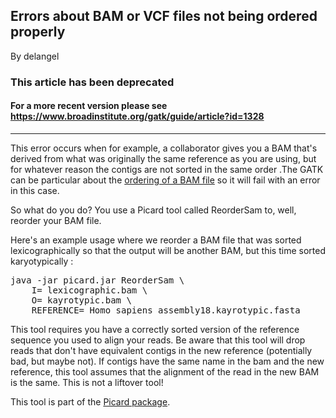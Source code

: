 ## Errors about BAM or VCF files not being ordered properly

By delangel

<h3>This article has been deprecated</h3>

<h4>For a more recent version please see <a href="https://www.broadinstitute.org/gatk/guide/article?id=1328" rel="nofollow">https://www.broadinstitute.org/gatk/guide/article?id=1328</a></h4>

<hr></hr><p>This error occurs when for example, a collaborator gives you a BAM that's derived from what was originally the same reference as you are using, but for whatever reason the contigs are not sorted in the same order .The GATK can be particular about the <a rel="nofollow" href="http://www.broadinstitute.org/gatk/guide/article?id=1204">ordering of a BAM file</a> so it will fail with an error in this case.</p>

<p>So what do you do? You use a Picard tool called ReorderSam to, well, reorder your BAM file.</p>

<p>Here's an example usage where we reorder a BAM file that was sorted lexicographically so that the output will be another BAM, but this time sorted karyotypically :</p>

<pre class="code codeBlock" spellcheck="false">java -jar picard.jar ReorderSam \
    I= lexicographic.bam \
    O= kayrotypic.bam \
    REFERENCE= Homo_sapiens_assembly18.kayrotypic.fasta
</pre>

<p>This tool requires you have a correctly sorted version of the reference sequence you used to align your reads.  Be aware that this tool will drop reads that don't have equivalent contigs in the new reference (potentially bad, but maybe not). If contigs have the same name in the bam and the new reference, this tool assumes that the alignment of the read in the new BAM is the same.  This is not a liftover tool!</p>

<p>This tool is part of the <a rel="nofollow" href="https://broadinstitute.github.io/picard/command-line-overview.html#ReorderSam">Picard package</a>.</p>
